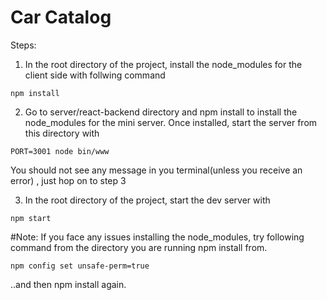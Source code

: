 # Car Catalog

Steps:

1. In the root directory of the project, install the node_modules for the client side with follwing command
```
npm install
```
2. Go to server/react-backend directory and npm install to install the node_modules for the mini server. Once installed, start the server from this directory with 
```
PORT=3001 node bin/www
```
You should not see any message in you terminal(unless you receive an error) , just hop on to step 3

3. In the root directory of the project, start the dev server with
```
npm start
```

#Note: If you face any issues installing the node_modules, try following command from the directory you are running npm install from.
```
npm config set unsafe-perm=true
```
..and then npm install again. 


